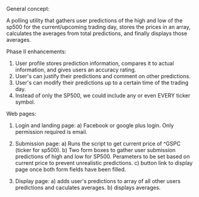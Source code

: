 General concept:

A polling utility that gathers user predictions of the high and low of the sp500 for the current/upcoming trading day, stores the prices in an array, calculates the averages from total predictions, and finally displays those averages. 

Phase II enhancements:
  1. User profile stores prediction information, compares it to actual information, and gives users an accuracy rating.
  2. User's can justify their predictions and comment on other predictions. 
  3. User's can modify their predictions up to a certain time of the trading day. 
  4. Instead of only the SP500, we could include any or even EVERY ticker symbol. 

Web pages:

1. Login and landing page: 
  a) Facebook or google plus login. Only permission required is email. 
  
2. Submission page: 
  a) Runs the script to get current price of ^GSPC (ticker for sp500).
  b) Two form boxes to gather user submission predictions of high and low for SP500. Perameters to be set based on current price to prevent unrealistic predictions.
  c) button link to display page once both form fields have been filled. 
  
3. Display page:
  a) adds user's predictions to array of all other users predictions and caculates averages. 
  b) displays averages.
